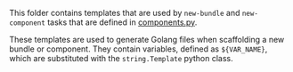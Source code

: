 This folder contains templates that are used by `new-bundle` and `new-component` tasks that are defined in [components.py](../components.py).

These templates are used to generate Golang files when scaffolding a new bundle or component. They contain variables, defined as `${VAR_NAME}`, which
are substituted with the `string.Template` python class.